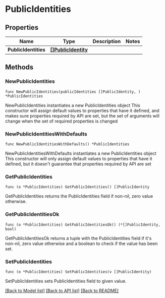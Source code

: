 # PublicIdentities

## Properties

Name | Type | Description | Notes
------------ | ------------- | ------------- | -------------
**PublicIdentities** | [**[]PublicIdentity**](PublicIdentity.md) |  | 

## Methods

### NewPublicIdentities

`func NewPublicIdentities(publicIdentities []PublicIdentity, ) *PublicIdentities`

NewPublicIdentities instantiates a new PublicIdentities object
This constructor will assign default values to properties that have it defined,
and makes sure properties required by API are set, but the set of arguments
will change when the set of required properties is changed

### NewPublicIdentitiesWithDefaults

`func NewPublicIdentitiesWithDefaults() *PublicIdentities`

NewPublicIdentitiesWithDefaults instantiates a new PublicIdentities object
This constructor will only assign default values to properties that have it defined,
but it doesn't guarantee that properties required by API are set

### GetPublicIdentities

`func (o *PublicIdentities) GetPublicIdentities() []PublicIdentity`

GetPublicIdentities returns the PublicIdentities field if non-nil, zero value otherwise.

### GetPublicIdentitiesOk

`func (o *PublicIdentities) GetPublicIdentitiesOk() (*[]PublicIdentity, bool)`

GetPublicIdentitiesOk returns a tuple with the PublicIdentities field if it's non-nil, zero value otherwise
and a boolean to check if the value has been set.

### SetPublicIdentities

`func (o *PublicIdentities) SetPublicIdentities(v []PublicIdentity)`

SetPublicIdentities sets PublicIdentities field to given value.



[[Back to Model list]](../README.md#documentation-for-models) [[Back to API list]](../README.md#documentation-for-api-endpoints) [[Back to README]](../README.md)


